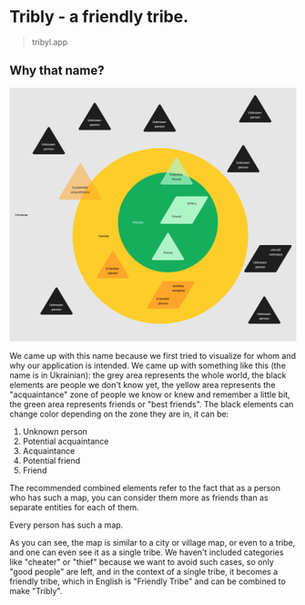 # Tribly - a friendly tribe.
> tribyl.app

## Why that name?
![Image of map of the map](/.assets/images/map-of-the-name.jpg)

We came up with this name because we first tried to visualize for whom and why our application is intended. We came up with something like this (the name is in Ukrainian): the grey area represents the whole world, the black elements are people we don't know yet, the yellow area represents the "acquaintance" zone of people we know or knew and remember a little bit, the green area represents friends or "best friends". The black elements can change color depending on the zone they are in, it can be:

1. Unknown person
2. Potential acquaintance
3. Acquaintance
4. Potential friend
5. Friend

The recommended combined elements refer to the fact that as a person who has such a map, you can consider them more as friends than as separate entities for each of them.

Every person has such a map.

As you can see, the map is similar to a city or village map, or even to a tribe, and one can even see it as a single tribe. We haven't included categories like "cheater" or "thief" because we want to avoid such cases, so only "good people" are left, and in the context of a single tribe, it becomes a friendly tribe, which in English is "Friendly Tribe" and can be combined to make "Tribly".